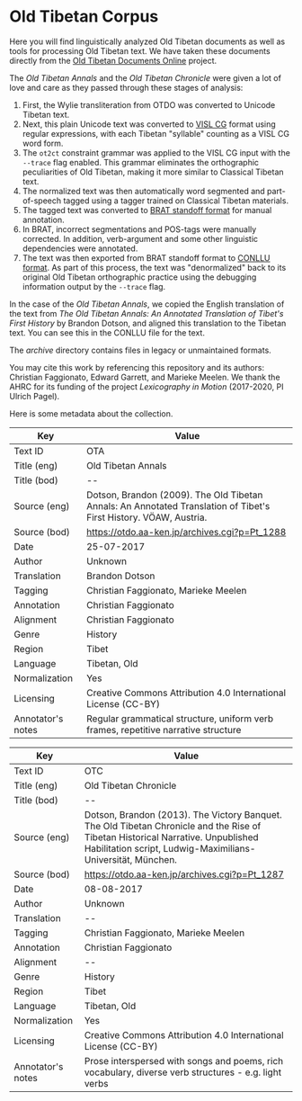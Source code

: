 # Old Tibetan Corpus
Here you will find linguistically analyzed Old Tibetan documents as well as tools for processing Old Tibetan text. We have taken these documents directly from the [Old Tibetan Documents Online](https://otdo.aa-ken.jp/) project.

The _Old Tibetan Annals_ and the _Old Tibetan Chronicle_ were given a lot of love and care as they passed through these stages of analysis:

1. First, the Wylie transliteration from OTDO was converted to Unicode Tibetan text.
1. Next, this plain Unicode text was converted to [VISL CG](https://visl.sdu.dk/cg3/single/#stream-vislcg) format using regular expressions, with each Tibetan "syllable" counting as a VISL CG word form.
1. The ```ot2ct``` constraint grammar was applied to the VISL CG input with the ```--trace``` flag enabled. This grammar eliminates the orthographic peculiarities of Old Tibetan, making it more similar to Classical Tibetan text.
1. The normalized text was then automatically word segmented and part-of-speech tagged using a tagger trained on Classical Tibetan materials.
1. The tagged text was converted to [BRAT standoff format](https://brat.nlplab.org/) for manual annotation.
1. In BRAT, incorrect segmentations and POS-tags were manually corrected. In addition, verb-argument and some other linguistic dependencies were annotated.
1. The text was then exported from BRAT standoff format to [CONLLU format](https://universaldependencies.org/format.html). As part of this process, the text was "denormalized" back to its original Old Tibetan orthographic practice using the debugging information output by the ```--trace``` flag.

In the case of the _Old Tibetan Annals_, we copied the English translation of the text from _The Old Tibetan Annals: An Annotated Translation of Tibet's First History_ by Brandon Dotson, and aligned this translation to the Tibetan text. You can see this in the CONLLU file for the text.

The _archive_ directory contains files in legacy or unmaintained formats.

You may cite this work by referencing this repository and its authors: Christian Faggionato, Edward Garrett, and Marieke Meelen. We thank the AHRC for its funding of the project _Lexicography in Motion_ (2017-2020, PI Ulrich Pagel).

Here is some metadata about the collection.

| Key | Value |
| ------------- | ------------- |
| Text ID | OTA |
| Title (eng) | Old Tibetan Annals |
| Title (bod) | -- |
| Source (eng) | Dotson, Brandon (2009). The Old Tibetan Annals: An Annotated Translation of Tibet's First History. VÖAW, Austria. |
| Source (bod) | https://otdo.aa-ken.jp/archives.cgi?p=Pt_1288 |
| Date | 25-07-2017 |
| Author | Unknown |
| Translation | Brandon Dotson |
| Tagging | Christian Faggionato, Marieke Meelen |
| Annotation | Christian Faggionato |
| Alignment | Christian Faggionato |
| Genre | History |
| Region | Tibet |
| Language | Tibetan, Old |
| Normalization | Yes |
| Licensing | Creative Commons Attribution 4.0 International License (CC-BY) |
| Annotator's notes | Regular grammatical structure, uniform verb frames, repetitive narrative structure |

| Key | Value |
| ------------- | ------------- |
| Text ID | OTC |
| Title (eng) | Old Tibetan Chronicle |
| Title (bod) | -- |
| Source (eng) | Dotson, Brandon (2013). The Victory Banquet. The Old Tibetan Chronicle and the Rise of Tibetan Historical Narrative. Unpublished Habilitation script, Ludwig-Maximilians-Universität, München. |
| Source (bod) | https://otdo.aa-ken.jp/archives.cgi?p=Pt_1287 |
| Date | 08-08-2017 |
| Author | Unknown |
| Translation | -- |
| Tagging | Christian Faggionato, Marieke Meelen |
| Annotation | Christian Faggionato |
| Alignment | -- |
| Genre | History |
| Region | Tibet |
| Language | Tibetan, Old |
| Normalization | Yes |
| Licensing | Creative Commons Attribution 4.0 International License (CC-BY) |
| Annotator's notes | Prose interspersed with songs and poems, rich vocabulary, diverse verb structures - e.g. light verbs |
